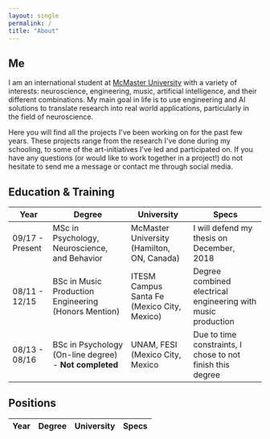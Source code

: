 ```yaml
---
layout: single
permalink: /
title: "About"
---
```


## Me
I am an international student at [McMaster University](https://trainorlab.mcmaster.ca/people/orozcoph) with a variety of interests: neuroscience, engineering, music, artificial intelligence, and their different combinations. My main goal in life is to use engineering and AI solutions to translate research into real world applications, particularly in the field of neuroscience.

Here you will find all the projects I've been working on for the past few years. These projects range from the research I've done during my schooling, to some of the art-initiatives I've led and participated on. If you have any questions (or would like to work together in a project!) do not hesitate to send me a message or contact me through social media.

## Education & Training
|       Year        |     Degree         | University | Specs |
| ----------------- | ---------------    | ---------- | ----- |
| 09/17 - Present   | MSc in Psychology, Neuroscience, and Behavior | McMaster University (Hamilton, ON, Canada) | I will defend my thesis on December, 2018 |
| 08/11 - 12/15     | BSc in Music Production Engineering (Honors Mention) | ITESM Campus Santa Fe (Mexico City, Mexico) | Degree combined electrical engineering with music production |
| 08/13 - 08/16     | BSc in Psychology (On-line degree) - **Not completed** | UNAM, FESI (Mexico City, Mexico| Due to time constraints, I chose to not finish this degree |


## Positions
|       Year        |     Degree         | University | Specs |
| ----------------- | ---------------    | ---------- | ----- |
